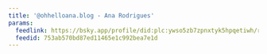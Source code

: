 ```yaml
---
title: '@ohhelloana.blog - Ana Rodrigues'
params:
  feedlink: https://bsky.app/profile/did:plc:ywso5zb7zpnxtyk5hpqetiwh/rss
  feedid: 753ab570bd87ed11465e1c992bea7e1d
---
```

